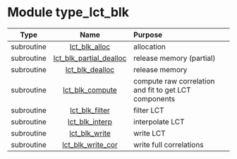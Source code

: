 # Module type_lct_blk

| Type | Name | Purpose |
| :--: | :--: | :---------- |
| subroutine | [lct_blk_alloc](https://github.com/JCSDA/saber/tree/develop/src/saber/bump/type_lct_blk.F90#L80) | allocation |
| subroutine | [lct_blk_partial_dealloc](https://github.com/JCSDA/saber/tree/develop/src/saber/bump/type_lct_blk.F90#L125) | release memory (partial) |
| subroutine | [lct_blk_dealloc](https://github.com/JCSDA/saber/tree/develop/src/saber/bump/type_lct_blk.F90#L153) | release memory |
| subroutine | [lct_blk_compute](https://github.com/JCSDA/saber/tree/develop/src/saber/bump/type_lct_blk.F90#L175) | compute raw correlation and fit to get LCT components |
| subroutine | [lct_blk_filter](https://github.com/JCSDA/saber/tree/develop/src/saber/bump/type_lct_blk.F90#L484) | filter LCT |
| subroutine | [lct_blk_interp](https://github.com/JCSDA/saber/tree/develop/src/saber/bump/type_lct_blk.F90#L630) | interpolate LCT |
| subroutine | [lct_blk_write](https://github.com/JCSDA/saber/tree/develop/src/saber/bump/type_lct_blk.F90#L769) | write LCT |
| subroutine | [lct_blk_write_cor](https://github.com/JCSDA/saber/tree/develop/src/saber/bump/type_lct_blk.F90#L815) | write full correlations |
